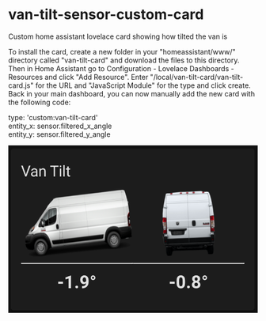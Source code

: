 # van-tilt-sensor-custom-card
Custom home assistant lovelace card showing how tilted the van is

To install the card, create a new folder in your "homeassistant/www/" directory called "van-tilt-card" and download the files to this directory. Then in Home Assistant go to Configuration - Lovelace Dashboards - Resources and click "Add Resource". Enter "/local/van-tilt-card/van-tilt-card.js" for the URL and "JavaScript Module" for the type and click create. Back in your main dashboard, you can now manually add the new card with the following code:

type: 'custom:van-tilt-card'<br>
entity_x: sensor.filtered_x_angle<br>
entity_y: sensor.filtered_y_angle<br>

![alt text](https://github.com/CF209/vanomation_website/blob/main/assets/img/tilt/tilt5.png)
